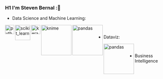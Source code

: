 ### H1 I'm Steven Bernal  ::robot:


- Data Science and Machine Learning:
<img align="left" alt="python" width="30px" src="https://upload.wikimedia.org/wikipedia/commons/thumb/c/c3/Python-logo-notext.svg/100px-Python-logo-notext.svg.png"/>
<img align="left" alt="scikit_learn" width="50px" src="https://upload.wikimedia.org/wikipedia/commons/thumb/0/05/Scikit_learn_logo_small.svg/1920px-Scikit_learn_logo_small.svg.png"/>
<img align="left" alt="keras" width="30px" src="https://upload.wikimedia.org/wikipedia/commons/thumb/a/ae/Keras_logo.svg/250px-Keras_logo.svg.png"/>
<img align="left" alt="knime" width="100px" src="https://upload.wikimedia.org/wikipedia/commons/thumb/b/b2/KNIMELogoTM.svg/1920px-KNIMELogoTM.svg.png"/>
<img align="left" alt="pandas" width="100px" src="https://upload.wikimedia.org/wikipedia/commons/thumb/e/ed/Pandas_logo.svg/1920px-Pandas_logo.svg.png"/>
</br>

- Dataviz:
<img align="left" alt="pandas" width="100px" src="https://seaborn.pydata.org/_static/logo-wide-lightbg.svg"/>
</br>


- Business Intelligence
  
